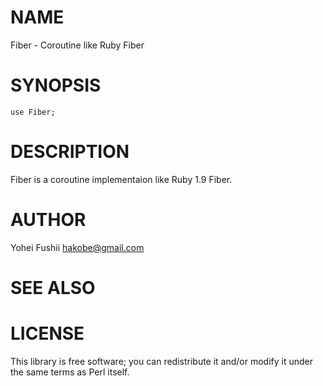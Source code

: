 # NAME

Fiber - Coroutine like Ruby Fiber

# SYNOPSIS

    use Fiber;

# DESCRIPTION

Fiber is a coroutine implementaion like Ruby 1.9 Fiber.

# AUTHOR

Yohei Fushii <hakobe@gmail.com>

# SEE ALSO

# LICENSE

This library is free software; you can redistribute it and/or modify
it under the same terms as Perl itself.
